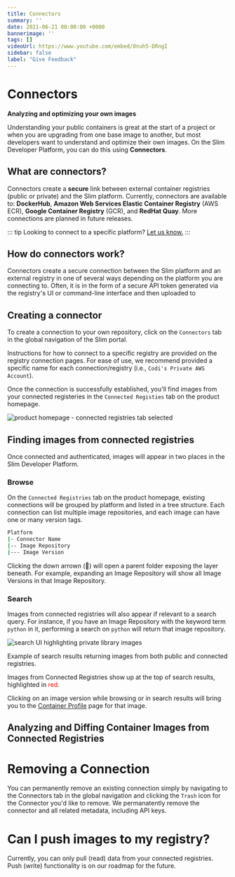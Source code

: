 ```yaml
---
title: Connectors
summary: ''
date: 2021-06-21 00:00:00 +0000
bannerimage: ''
tags: []
videoUrl: https://www.youtube.com/embed/8nuh5-DRngI
sidebar: false
label: "Give Feedback" 
---
```


# Connectors

**Analyzing and optimizing your own images**

Understanding your public containers is great at the start of a project or when you are upgrading from one base image to another, but most developers want to understand and optimize their own images. On the Slim Developer Platform, you can do this using **Connectors**. 

## What are connectors? 
Connectors create a **secure** link between external container registries (public or private) and the Slim platform. Currently, connectors are available to: **DockerHub**, **Amazon Web Services Elastic Container Registry** (AWS ECR), **Google Container Registry** (GCR), and **RedHat Quay**. More connections are planned in future releases. 

::: tip
Looking to connect to a specific platform? [Let us know.](https://portal.feedback.us.pendo.io/app/#/user/dashboard?currentProductId=509bf0db-892d-4cf6-a747-aad9cce6b8d9)
::: 

## How do connectors work? 

Connectors create a secure connection between the Slim platform and an external registry in one of several ways depending on the platform you are connecting to. Often, it is in the form of a secure API token generated via the registry's UI or command-line interface and then uploaded to 

## Creating a connector 

To create a connection to your own repository, click on the `Connectors` tab in the global navigation of the Slim portal. 

Instructions for how to connect to a specific registry are provided on the registry connection pages. For ease of use, we recommend provided a specific name for each connection/registry (i.e., `Codi's Private AWS Account`). 

Once the connection is successfully established, you'll find images from your connected registeries in the `Connected Registies` tab on the product homepage. 

![product homepage - connected registries tab selected](../../static/blog//docs_connected_registries_homepage.png)

## Finding images from connected registries 
Once connected and authenticated, images will appear in two places in the Slim Developer Platform. 

### Browse
On the `Connected Registries` tab on the product homepage, existing connections will be grouped by platform and listed in a tree structure. Each connection can list multiple image repositories, and each image can have one or many version tags.

```bash
Platform 
|- Connector Name 
|-- Image Repository
|--- Image Version
```

Clicking the down arrown (:arrow_down_small:) will open a parent folder exposing the layer beneath. For example, expanding an Image Repository will show all Image Versions in that Image Repository. 


### Search 
Images from connected registries will also appear if relevant to a search query. For instance, if you have an Image Repository with the keyword term `python` in it, performing a search on `python` will return that image repository. 

![search UI highlighting private library images](../../static/blog//docs_connectors_search.png)

<figcaption>Example of search results returning images from both public and connected registries.</figcaption>

Images from Connected Registries show up at the top of search results, highlighted in <span style="color:red">red</span>. 

Clicking on an image version while browsing or in search results will bring you to the [Container Profile](./container-profile.md) page for that image.  

## Analyzing and Diffing Container Images from Connected Registries 

# Removing a Connection
You can permanently remove an existing connection simply by navigating to the Connectors tab in the global navigation and clicking the `Trash` icon for the Connector you'd like to remove. We permanatently remove the connector and all related metadata, including API keys.


# Can I push images to my registry? 

Currently, you can only pull (read) data from your connected registries. Push (write) functionality is on our roadmap for the future. 

